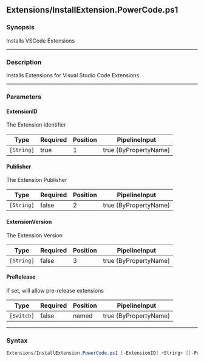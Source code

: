 Extensions/InstallExtension.PowerCode.ps1
-----------------------------------------




### Synopsis
Installs VSCode Extensions



---


### Description

Installs Extensions for Visual Studio Code Extensions



---


### Parameters
#### **ExtensionID**

The Extension Identifier






|Type      |Required|Position|PipelineInput        |
|----------|--------|--------|---------------------|
|`[String]`|true    |1       |true (ByPropertyName)|



#### **Publisher**

The Extension Publisher






|Type      |Required|Position|PipelineInput        |
|----------|--------|--------|---------------------|
|`[String]`|false   |2       |true (ByPropertyName)|



#### **ExtensionVersion**

The Extension Version






|Type      |Required|Position|PipelineInput        |
|----------|--------|--------|---------------------|
|`[String]`|false   |3       |true (ByPropertyName)|



#### **PreRelease**

If set, will allow pre-release extensions






|Type      |Required|Position|PipelineInput        |
|----------|--------|--------|---------------------|
|`[Switch]`|false   |named   |true (ByPropertyName)|





---


### Syntax
```PowerShell
Extensions/InstallExtension.PowerCode.ps1 [-ExtensionID] <String> [[-Publisher] <String>] [[-ExtensionVersion] <String>] [-PreRelease] [<CommonParameters>]
```
